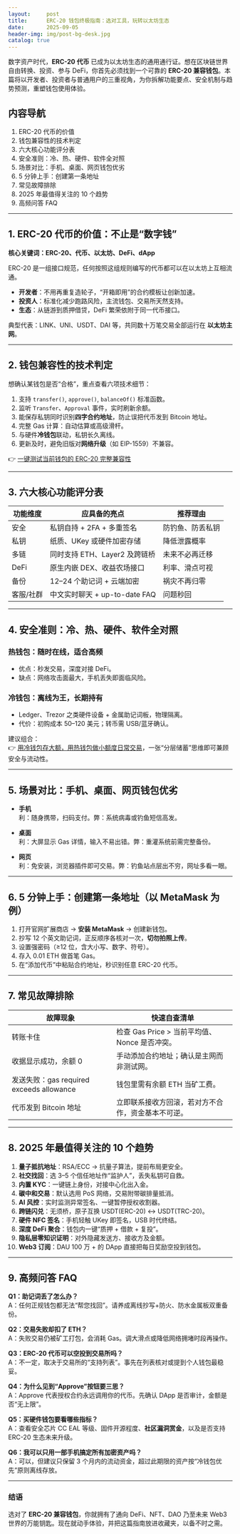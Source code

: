 ```yaml
---
layout:     post
title:      ERC-20 钱包终极指南：选对工具，玩转以太坊生态
date:       2025-09-05
header-img: img/post-bg-desk.jpg
catalog: true
---
```


数字资产时代，**ERC-20 代币** 已成为以太坊生态的通用通行证。想在区块链世界自由转换、投资、参与 DeFi，你首先必须找到一个可靠的 **ERC-20 兼容钱包**。本篇将以开发者、投资者与普通用户的三重视角，为你拆解功能要点、安全机制与趋势预测，重塑钱包使用体验。

## 内容导航
1. ERC-20 代币的价值
2. 钱包兼容性的技术判定
3. 六大核心功能评分表
4. 安全准则：冷、热、硬件、软件全对照
5. 场景对比：手机、桌面、网页钱包优劣
6. 5 分钟上手：创建第一条地址
7. 常见故障排除
8. 2025 年最值得关注的 10 个趋势
9. 高频问答 FAQ

---

## 1. ERC-20 代币的价值：不止是“数字钱”

**核心关键词：ERC-20、代币、以太坊、DeFi、dApp**

ERC-20 是一组接口规范，任何按照这组规则编写的代币都可以在以太坊上互相流通。  
- **开发者**：不用再重复造轮子，“开箱即用”的合约模板让创新加速。  
- **投资人**：标准化减少跑路风险，主流钱包、交易所天然支持。  
- **生态**：从链游到质押借贷，DeFi 繁荣依附于同一代币接口。

典型代表：LINK、UNI、USDT、DAI 等，共同数十万笔交易全部运行在 **以太坊主网**。

---

## 2. 钱包兼容性的技术判定

想确认某钱包是否“合格”，重点查看六项技术细节：

1. 支持 `transfer()`, `approve()`, `balanceOf()` 标准函数。  
2. 监听 `Transfer`、`Approval` 事件，实时刷新余额。  
3. 能保存私钥同时识别**四字合约地址**，防止误把代币发到 Bitcoin 地址。  
4. 完整 Gas 计算：自动估算或高级滑杆。  
5. 与硬件**冷钱包**联动，私钥长久离线。  
6. 更新及时，避免旧版对**网络升级**（如 EIP-1559）不兼容。

👉 [一键测试当前钱包的 ERC-20 完整兼容性](https://okxdog.com/)

---

## 3. 六大核心功能评分表

| 功能维度       | 应具备的亮点                       | 推荐理由         |
|----------------|------------------------------------|------------------|
| 安全           | 私钥自持 + 2FA + 多重签名         | 防钓鱼、防丢私钥|
| 私钥           | 纸质、UKey 或硬件加密存储           | 降低泄露概率     |
| 多链           | 同时支持 ETH、Layer2 及跨链桥       | 未来不必再迁移   |
| DeFi            | 原生内嵌 DEX、收益农场接口          | 利率、滑点可视   |
| 备份           | 12–24 个助记词 + 云端加密             | 祸灾不再归零     |
| 客服/社群       | 中文实时聊天 + up-to-date FAQ       | 问题秒回         |

---

## 4. 安全准则：冷、热、硬件、软件全对照

### 热钱包：随时在线，适合高频
- 优点：秒发交易，深度对接 DeFi。  
- 缺点：网络攻击面最大，手机丢失即面临风险。

### 冷钱包：离线为王，长期持有
- Ledger、Trezor 之类硬件设备 + 金属助记词板，物理隔离。  
- 代价：初购成本 50–120 美元；转币需 USB/蓝牙确认。

建议组合：  
👉 [用冷钱包存大额，用热钱包做小额度日常交易](https://okxdog.com/)，一张“分层储蓄”思维即可兼顾安全与流动性。

---

## 5. 场景对比：手机、桌面、网页钱包优劣

- **手机**  
  利：随身携带，扫码支付。弊：系统病毒或钓鱼短信高发。

- **桌面**  
  利：大屏显示 Gas 详情，输入不易出错。弊：重灌系统前需完整备份。

- **网页**  
  利：免安装，浏览器插件即可交易。弊：钓鱼站点层出不穷，网址多看一眼。

---

## 6. 5 分钟上手：创建第一条地址（以 MetaMask 为例）

1. 打开官网扩展商店 → **安装 MetaMask** → 创建新钱包。  
2. 抄写 12 个英文助记词，正反顺序各核对一次，**切勿拍照上传**。  
3. 设置强密码（≥12 位，含大小写、数字、符号）。  
4. 存入 0.01 ETH 做首笔 Gas。  
5. 在“添加代币”中粘贴合约地址，秒识别任意 ERC-20 代币。

---

## 7. 常见故障排除

| 故障现象        | 快速自查清单 |
|-----------------|-------------|
| 转账卡住        | 检查 Gas Price > 当前平均值、Nonce 是否冲突。 |
| 收据显示成功，余额 0 | 手动添加合约地址；确认是主网而非测试网。 |
| 发送失败：gas required exceeds allowance | 钱包里需有余额 ETH 当矿工费。 |
| 代币发到 Bitcoin 地址 | 立即联系接收方回滚，若对方不合作，资金基本不可逆。 |

---

## 8. 2025 年最值得关注的 10 个趋势

1. **量子抵抗地址**：RSA/ECC → 抗量子算法，提前布局更安全。  
2. **社交找回**：选 3–5 个信任地址作“监护人”，丢失私钥可自救。  
3. **内置 KYC**：一键链上身份，对接中心化出入金。  
4. **碳中和交易**：默认选用 PoS 网络，交易附带碳排量抵消。  
5. **AI 风控**：实时监测异常签名、一键暂停授权收割器。  
6. **跨链闪兑**：无须桥，原子互换 USDT(ERC-20) ↔ USDT(TRC-20)。  
7. **硬件 NFC 签名**：手机轻触 UKey 即签名，USB 时代终结。  
8. **深度 DeFi 聚合**：钱包内一键“质押 + 借款 + 复投”。  
9. **隐私层零知识证明**：对外隐藏发送方、接收方及金额。  
10. **Web3 订阅**：DAU 100 万 + 的 DApp 直接把每日奖励空投到钱包。

---

## 9. 高频问答 FAQ

**Q1：助记词丢了怎么办？**  
A：任何正规钱包都无法“帮您找回”。请养成离线抄写+防火、防水金属板双重备份。

**Q2：交易失败却扣了 ETH？**  
A：失败交易仍被矿工打包，会消耗 Gas。调大滑点或降低网络拥堵时段再操作。

**Q3：ERC-20 代币可以空投到交易所吗？**  
A：不一定，取决于交易所的“支持列表”。事先在列表核对或提到个人钱包最稳妥。

**Q4：为什么见到“Approve”按钮要三思？**  
A：Approve 代表授权合约永远调用你的代币。先确认 DApp 是否审计，金额是否“无上限”。

**Q5：买硬件钱包要看哪些指标？**  
A：查看安全芯片 CC EAL 等级、固件开源程度、**社区漏洞赏金**，以及是否支持 ERC-20 生态未来升级。

**Q6：我可以只用一部手机搞定所有加密资产吗？**  
A：可以，但建议只保留 3 个月内的流动资金，超过此期限的资产按“冷钱包优先”原则离线存放。

---

### 结语
选对了 **ERC-20 兼容钱包**，你就拥有了通向 DeFi、NFT、DAO 乃至未来 Web3 世界的万能钥匙。现在就动手体验，并把这篇指南放进收藏夹，以备不时之需。